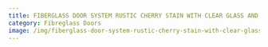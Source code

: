 ```yaml
---
title: FIBERGLASS DOOR SYSTEM RUSTIC CHERRY STAIN WITH CLEAR GLASS AND SDL GRILLS
category: Fibreglass Doors
image: /img/fiberglass-door-system-rustic-cherry-stain-with-clear-glass-and-sdl-grills-e1501596009284.jpg
---
```

